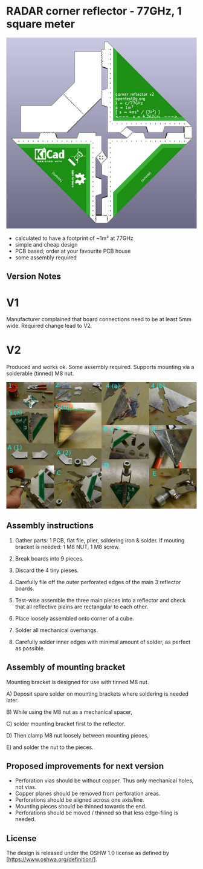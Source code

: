 RADAR corner reflector - 77GHz, 1 square meter
==============================================

<img src="https://github.com/OpenTestJig/cornerreflector/blob/master/cornerreflector-v2-rendering.jpg">

* calculated to have a footprint of ~1m² at 77GHz
* simple and cheap design
* PCB based; order at your favourite PCB house
* some assembly required

Version Notes
-------------

# V1

Manufacturer complained that board connections need to be at least 5mm wide. Required change lead to V2.

# V2

Produced and works ok. Some assembly required. Supports mounting via a solderable (tinned) M8 nut.

<img src="https://github.com/OpenTestJig/cornerreflector/blob/master/cornerreflector-v2-assembly-instructions.jpg">

## Assembly instructions

1) Gather parts: 1 PCB, flat file, plier, soldering iron & solder. If mouting bracket is needed: 1 M8 NUT, 1 M8 screw.

2) Break boards into 9 pieces.

3) Discard the 4 tiny pieses.

4) Carefully file off the outer perforated edges of the main 3 reflector boards.

5) Test-wise assemble the three main pieces into a reflector and check that all reflective plains are rectangular to each other.

6) Place loosely assembled onto corner of a cube.

7) Solder all mechanical overhangs.

8) Carefully solder inner edges with minimal amount of solder, as perfect as possible.

## Assembly of mounting bracket

Mounting bracket is designed for use with tinned M8 nut.

A) Deposit spare solder on mounting brackets where soldering is needed later.

B) While using the M8 nut as a mechanical spacer,

C) solder mounting bracket first to the reflector.

D) Then clamp M8 nut loosely between mounting pieces,

E) and solder the nut to the pieces.

## Proposed improvements for next version

* Perforation vias should be without copper. Thus only mechanical holes, not vias.
* Copper planes should be removed from perforation areas.
* Perforations should be aligned across one axis/line.
* Mounting pieces should be thinned towards the end.
* Perforations should be moved / thinned so that less edge-filing is needed.

License
-------

The design is released under the OSHW 1.0 license as defined
by [https://www.oshwa.org/definition/].

